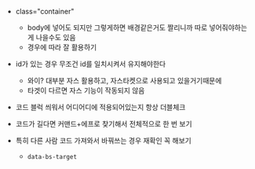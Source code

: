 + class="container"
  + body에 넣어도 되지만 그렇게하면 배경같은거도 짤리니까 따로 넣어줘야하는게 나을수도 있음 
  + 경우에 따라 잘 활용하기 



+ id가 있는 경우 무조건 id를 일치시켜서 유지해야한다 
  + 와이? 대부분 자스 활용하고, 자스타켓으로 사용되고 있을거기때문에 
  + 타겟이 다르면 자스 기능이 작동되지 않음 



+ 코드 블럭 씌워서 어디어디에 적용되어있는지 항상 더블체크
+ 코드가 길다면 커맨드+에프로 찾기해서 전체적으로 한 번 보기
+ 특히 다른 사람 코드 가져와서 바꿔쓰는 경우 재확인 꼭 해보기 
  +  `data-bs-target`





